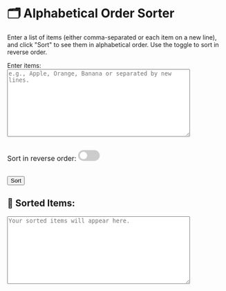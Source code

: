 # 🗂 Alphabetical Order Sorter

Enter a list of items (either comma-separated or each item on a new line), and click "Sort" to see them in alphabetical order. Use the toggle to sort in reverse order.

<form>
  <label for="inputItems">Enter items:</label><br>
  <textarea id="inputItems" rows="10" cols="50" placeholder="e.g., Apple, Orange, Banana or separated by new lines."></textarea><br><br>

  <label for="sortToggle" style="display: inline-block; font-size: 16px;">Sort in reverse order:</label>
  <label class="toggle-switch">
    <input type="checkbox" id="sortToggle">
    <span class="slider"></span>
  </label><br><br>

  <button type="button" onclick="sortAlphabetically()">Sort</button>
</form>

## 📝 Sorted Items:
<textarea id="outputItems" rows="10" cols="50" readonly placeholder="Your sorted items will appear here."></textarea>

<style>
  .toggle-switch {
    position: relative;
    display: inline-block;
    width: 50px;
    height: 25px;
  }

  .toggle-switch input {
    display: none;
  }

  .slider {
    position: absolute;
    cursor: pointer;
    top: 0;
    left: 0;
    right: 0;
    bottom: 0;
    background-color: #ccc;
    border-radius: 25px;
    transition: 0.4s;
  }

  .slider:before {
    position: absolute;
    content: "";
    height: 17px;
    width: 17px;
    left: 4px;
    bottom: 4px;
    background-color: white;
    border-radius: 50%;
    transition: 0.4s;
  }

  input:checked + .slider {
    background-color: #4caf50;
  }

  input:checked + .slider:before {
    transform: translateX(25px);
  }
</style>

<script>
  function sortAlphabetically() {
    const input = document.getElementById('inputItems').value.trim();
    const reverseOrder = document.getElementById('sortToggle').checked;

    if (!input) {
      alert("Please enter some items to sort.");
      return;
    }

    // Detect input format: comma-separated or newline-separated
    const isCommaSeparated = input.includes(',');

    // Split items based on the detected format
    const items = isCommaSeparated
      ? input.split(',').map(item => item.trim())
      : input.split('\n').map(item => item.trim());

    // Sort items alphabetically (normal or reverse)
    const sortedItems = items
      .filter(item => item) // Remove empty items
      .sort((a, b) => (reverseOrder ? b.localeCompare(a) : a.localeCompare(b)));

    // Output sorted items in the same format
    const output = isCommaSeparated ? sortedItems.join(', ') : sortedItems.join('\n');
    document.getElementById('outputItems').value = output;
  }
</script>
